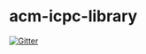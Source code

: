 acm-icpc-library
================

[![Gitter](https://badges.gitter.im/Join%20Chat.svg)](https://gitter.im/ankeshanand/acm-icpc-library?utm_source=badge&utm_medium=badge&utm_campaign=pr-badge&utm_content=badge)
